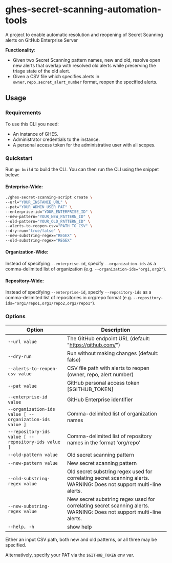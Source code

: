 # ghes-secret-scanning-automation-tools
A project to enable automatic resolution and reopening of Secret Scanning alerts on GitHub Enterprise Server

**Functionality**:

* Given two Secret Scanning pattern names, new and old, resolve open new alerts that overlap with resolved old alerts while preserving the triage state of the old alert.
* Given a CSV file which specifies alerts in `owner,repo,secret_alert_number` format, reopen the specified alerts.

## Usage

### Requirements

To use this CLI you need:

* An instance of GHES.
* Administrator credentials to the instance.
* A personal access token for the administrative user with all scopes.

### Quickstart

Run `go build` to build the CLI. You can then run the CLI using the snippet below:

#### Enterprise-Wide:
```bash
./ghes-secret-scanning-script create \
--url="YOUR_INSTANCE_URL" \
--pat="YOUR_ADMIN_USER_PAT" \
--enterprise-id="YOUR_ENTERPRISE_ID" \
--new-pattern="YOUR_NEW_PATTERN_ID" \
--old-pattern="YOUR_OLD_PATTERN_ID" \
--alerts-to-reopen-csv="PATH_TO_CSV" \
--dry-run="true/false" \
--new-substring-regex="REGEX" \
--old-substring-regex="REGEX"
```

#### Organization-Wide:
Instead of specifying `--enterprise-id`, specify `--organization-ids` as a comma-delimited list of organization (e.g. `--organization-ids="org1,org2"`).

#### Repository-Wide:
Instead of specifying `--enterprise-id`, specify `--repository-ids` as a comma-delimited list of repositories in org/repo format (e.g. `--repository-ids="org1/repo1,org1/repo2,org2/repo1"`).

### Options
| Option                                              | Description                                                                                                              |
|-----------------------------------------------------|--------------------------------------------------------------------------------------------------------------------------|
| `--url value`                                       | The GitHub endpoint URL (default: "https://github.com/")                                                             |
| `--dry-run`                                         | Run without making changes (default: false)                                                                              |
| `--alerts-to-reopen-csv value`                      | CSV file path with alerts to reopen (owner, repo, alert number)                                                          |
| `--pat value`                                       | GitHub personal access token [$GITHUB_TOKEN]                                                                             |
| `--enterprise-id value`                             | GitHub Enterprise identifier                                                                                             |
| `--organization-ids value [ --organization-ids value ]` | Comma-delimited list of organization names                                                                               |
| `--repository-ids value [ --repository-ids value ]`     | Comma-delimited list of repository names in the format 'org/repo'                                                        |
| `--old-pattern value`                               | Old secret scanning pattern                                                                                              |
| `--new-pattern value`                               | New secret scanning pattern                                                                                              |
| `--old-substring-regex value`                       | Old secret substring regex used for correlating secret scanning alerts. WARNING: Does not support multi-line alerts.     |
| `--new-substring-regex value`                       | New secret substring regex used for correlating secret scanning alerts. WARNING: Does not support multi-line alerts.     |
| `--help, -h`                                        | show help                                                                                                                |



Either an input CSV path, both new and old patterns, or all three may be specified.

Alternatively, specify your PAT via the `$GITHUB_TOKEN` env var.
